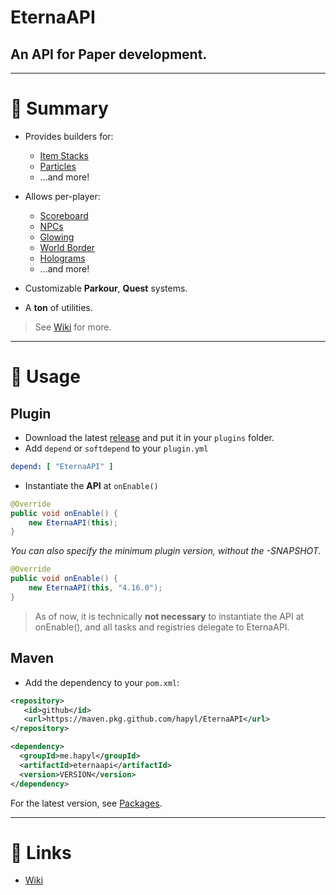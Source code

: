 # EternaAPI

## An API for Paper development.

---

# 🧾 Summary

* Provides builders for:
    * [Item Stacks](https://github.com/hapyl/EternaAPI/wiki/ItemBuilder)
    * [Particles]()
    * ...and more!


* Allows per-player:
    * [Scoreboard](https://hapyl.github.io/javadocs/eternaapi/me/hapyl/spigotutils/module/scoreboard/Scoreboarder.html)
    * [NPCs](https://hapyl.github.io/javadocs/eternaapi/me/hapyl/spigotutils/module/reflect/npc/HumanNPC.html)
    * [Glowing](https://hapyl.github.io/javadocs/eternaapi/me/hapyl/spigotutils/module/reflect/glow/Glowing.html)
    * [World Border](https://hapyl.github.io/javadocs/eternaapi/me/hapyl/spigotutils/module/reflect/border/PlayerBorder.html)
    * [Holograms](https://hapyl.github.io/javadocs/eternaapi/me/hapyl/spigotutils/module/hologram/Hologram.html)
    * ...and more!

* Customizable **Parkour**, **Quest** systems.
* A **ton** of utilities.

> See [Wiki](https://github.com/hapyl/EternaAPI/wiki) for more.

---

# 🔌 Usage

## Plugin

* Download the latest [release](https://github.com/hapyl/EternaAPI/releases) and put it in your `plugins` folder.
* Add `depend` or `softdepend` to your `plugin.yml`

```yml
depend: [ "EternaAPI" ]
```

* Instantiate the **API** at `onEnable()`

```java
@Override
public void onEnable() {
    new EternaAPI(this);
}
```

*You can also specify the minimum plugin version, without the -SNAPSHOT.*
```java
@Override
public void onEnable() {
    new EternaAPI(this, "4.16.0");
}
```

> As of now, it is technically <b>not necessary</b> to instantiate the API at onEnable(), and all tasks and registries delegate to EternaAPI.

## Maven

* Add the dependency to your `pom.xml`:

```xml
<repository>
   <id>github</id>
   <url>https://maven.pkg.github.com/hapyl/EternaAPI</url>
</repository>

<dependency>
  <groupId>me.hapyl</groupId>
  <artifactId>eternaapi</artifactId>
  <version>VERSION</version>
</dependency>
```

For the latest version, see [Packages](https://github.com/hapyl/EternaAPI/packages/2148832).

---

# 🔗 Links

* [Wiki](https://github.com/hapyl/EternaAPI/wiki)
